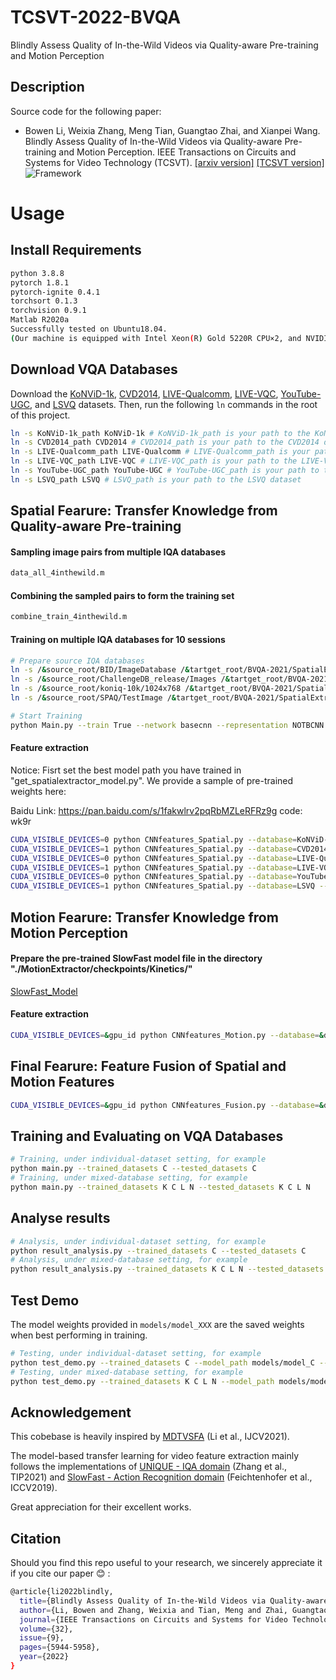 # TCSVT-2022-BVQA
Blindly Assess Quality of In-the-Wild Videos via Quality-aware Pre-training and Motion Perception

## Description
Source code for the following paper:

- Bowen Li, Weixia Zhang, Meng Tian, Guangtao Zhai, and Xianpei Wang. Blindly Assess Quality of In-the-Wild Videos via Quality-aware Pre-training and Motion Perception. IEEE Transactions on Circuits and Systems for Video Technology (TCSVT). [[arxiv version]](https://arxiv.org/abs/2108.08505) [[TCSVT version]](https://ieeexplore.ieee.org/document/9748114)
![Framework](Overall_Framework.png)

# Usage
## Install Requirements

```bash
python 3.8.8
pytorch 1.8.1
pytorch-ignite 0.4.1
torchsort 0.1.3
torchvision 0.9.1
Matlab R2020a
Successfully tested on Ubuntu18.04.
(Our machine is equipped with Intel Xeon(R) Gold 5220R CPU×2, and NVIDIA Quadro RTX6000 24G GPU×2.)
```

## Download VQA Databases
Download the [KoNViD-1k](http://database.mmsp-kn.de/konvid-1k-database.html), [CVD2014](https://www.mv.helsinki.fi/home/msjnuuti/CVD2014/), [LIVE-Qualcomm](http://live.ece.utexas.edu/research/incaptureDatabase/index.html), [LIVE-VQC](http://live.ece.utexas.edu/research/LIVEVQC/index.html), [YouTube-UGC](https://github.com/vztu/BVQA_Benchmark), and [LSVQ](https://github.com/baidut/PatchVQ) datasets. Then, run the following `ln` commands in the root of this project.

```bash
ln -s KoNViD-1k_path KoNViD-1k # KoNViD-1k_path is your path to the KoNViD-1k dataset
ln -s CVD2014_path CVD2014 # CVD2014_path is your path to the CVD2014 dataset
ln -s LIVE-Qualcomm_path LIVE-Qualcomm # LIVE-Qualcomm_path is your path to the LIVE-Qualcomm dataset
ln -s LIVE-VQC_path LIVE-VQC # LIVE-VQC_path is your path to the LIVE-VQC dataset
ln -s YouTube-UGC_path YouTube-UGC # YouTube-UGC_path is your path to the YouTube-UGC dataset
ln -s LSVQ_path LSVQ # LSVQ_path is your path to the LSVQ dataset
``` 

## Spatial Fearure: Transfer Knowledge from Quality-aware Pre-training
#### Sampling image pairs from multiple IQA databases
```bash
data_all_4inthewild.m
```
#### Combining the sampled pairs to form the training set
```bash
combine_train_4inthewild.m
```
#### Training on multiple IQA databases for 10 sessions
```bash
# Prepare source IQA databases
ln -s /&source_root/BID/ImageDatabase /&tartget_root/BVQA-2021/SpatialExtractor/IQA_database/BID/ImageDatabase
ln -s /&source_root/ChallengeDB_release/Images /&tartget_root/BVQA-2021/SpatialExtractor/IQA_database/ChallengeDB_release/Images
ln -s /&source_root/koniq-10k/1024x768 /&tartget_root/BVQA-2021/SpatialExtractor/IQA_database/koniq-10k/1024x768
ln -s /&source_root/SPAQ/TestImage /&tartget_root/BVQA-2021/SpatialExtractor/IQA_database/SPAQ/TestImage

# Start Training
python Main.py --train True --network basecnn --representation NOTBCNN --ranking True --fidelity True --std_modeling True --std_loss True --margin 0.025 --batch_size 128 --batch_size2 32 --image_size 384 --max_epochs 3 --lr 1e-4 --decay_interval 3 --decay_ratio 0.1 --max_epochs2 12
```
#### Feature extraction
Notice: Fisrt set the best model path you have trained in "get_spatialextractor_model.py". We provide a sample of pre-trained weights here:

Baidu Link: https://pan.baidu.com/s/1fakwlrv2pqRbMZLeRFRz9g   code: wk9r
 
```bash
CUDA_VISIBLE_DEVICES=0 python CNNfeatures_Spatial.py --database=KoNViD-1k --frame_batch_size=64
CUDA_VISIBLE_DEVICES=1 python CNNfeatures_Spatial.py --database=CVD2014 --frame_batch_size=64
CUDA_VISIBLE_DEVICES=0 python CNNfeatures_Spatial.py --database=LIVE-Qualcomm --frame_batch_size=8
CUDA_VISIBLE_DEVICES=1 python CNNfeatures_Spatial.py --database=LIVE-VQC --frame_batch_size=8
CUDA_VISIBLE_DEVICES=0 python CNNfeatures_Spatial.py --database=YouTube-UGC --frame_batch_size=8
CUDA_VISIBLE_DEVICES=1 python CNNfeatures_Spatial.py --database=LSVQ --frame_batch_size=8
```

## Motion Fearure: Transfer Knowledge from Motion Perception

#### Prepare the pre-trained SlowFast model file in the directory "./MotionExtractor/checkpoints/Kinetics/"
[SlowFast_Model](https://dl.fbaipublicfiles.com/pyslowfast/model_zoo/kinetics400/SLOWFAST_8x8_R50.pkl)
#### Feature extraction
```bash
CUDA_VISIBLE_DEVICES=&gpu_id python CNNfeatures_Motion.py --database=&database --frame_batch_size=64
```

## Final Fearure: Feature Fusion of Spatial and Motion Features
```bash
CUDA_VISIBLE_DEVICES=&gpu_id python CNNfeatures_Fusion.py --database=&database --frame_batch_size=64
```

## Training and Evaluating on VQA Databases

```bash
# Training, under individual-dataset setting, for example 
python main.py --trained_datasets C --tested_datasets C
# Training, under mixed-database setting, for example
python main.py --trained_datasets K C L N --tested_datasets K C L N
```

## Analyse results

```bash
# Analysis, under individual-dataset setting, for example 
python result_analysis.py --trained_datasets C --tested_datasets C
# Analysis, under mixed-database setting, for example
python result_analysis.py --trained_datasets K C L N --tested_datasets K C L N
```

## Test Demo

The model weights provided in `models/model_XXX` are the saved weights when best performing in training.
```bash
# Testing, under individual-dataset setting, for example 
python test_demo.py --trained_datasets C --model_path models/model_C --video_path=data/test.mp4
# Testing, under mixed-database setting, for example
python test_demo.py --trained_datasets K C L N --model_path models/model_KCLN --video_path=data/test.mp4
```

## Acknowledgement

This cobebase is heavily inspired by [MDTVSFA](https://github.com/lidq92/MDTVSFA) (Li et al., IJCV2021).

The model-based transfer learning for video feature extraction mainly follows the implementations of [UNIQUE - IQA domain](https://github.com/zwx8981/UNIQUE) (Zhang et al., TIP2021) and [SlowFast - Action Recognition domain](https://github.com/facebookresearch/SlowFast) (Feichtenhofer et al., ICCV2019).

Great appreciation for their excellent works.

## Citation

Should you find this repo useful to your research, we sincerely appreciate it if you cite our paper :blush: :
```bash
@article{li2022blindly,
  title={Blindly Assess Quality of In-the-Wild Videos via Quality-aware Pre-training and Motion Perception},
  author={Li, Bowen and Zhang, Weixia and Tian, Meng and Zhai, Guangtao and Wang, Xianpei},
  journal={IEEE Transactions on Circuits and Systems for Video Technology},
  volume={32},
  issue={9},
  pages={5944-5958},
  year={2022}
}
```
